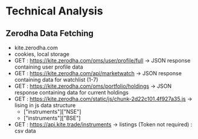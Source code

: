 # Technical Analysis
## Zerodha Data Fetching

* kite.zerodha.com
* cookies, local storage
* GET : https://kite.zerodha.com/oms/user/profile/full -> JSON response containing user profile data
* GET : https://kite.zerodha.com/api/marketwatch -> JSON response containing data for watchlist (1-7)
* GET : https://kite.zerodha.com/oms/portfolio/holdings -> JSON response containing data for current holdings
* GET : https://kite.zerodha.com/static/js/chunk-2d22c101.4f927a35.js -> lising in js data structure
    * ["instruments"]["NSE"]
    * ["instruments"]["BSE"]
* GET : https://api.kite.trade/instruments -> listings (Token not required) : csv data